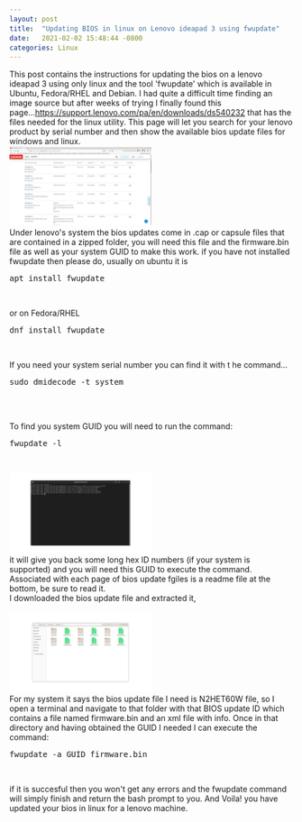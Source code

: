 ```yaml
---
layout: post
title:  "Updating BIOS in linux on Lenovo ideapad 3 using fwupdate"
date:   2021-02-02 15:48:44 -0800
categories: Linux
---
```

This post contains the instructions for updating the bios on a lenovo ideapad 3 using only linux and the tool 'fwupdate' which is available in Ubuntu, Fedora/RHEL and Debian.
I had quite a difficult time finding an image source but after weeks of trying I finally found this page...<a href="https://support.lenovo.com/pa/en/downloads/ds540232 ">https://support.lenovo.com/pa/en/downloads/ds540232 </a>that has the files 
needed for the linux utility. This page will let you search for your lenovo product by serial number and then show the available bios update files for windows and linux. <br>
<img src="/images/bio-page.png" width="50%" height="50%" alt=""><br>
Under lenovo's system the bios updates come in .cap or capsule files that are contained in a zipped folder, you will need this file and the firmware.bin file as well as your system GUID to make this work.
if you have not installed fwupdate then please do, usually on ubuntu it is <br>
<pre>apt install fwupdate</pre><br>
 or on Fedora/RHEL <br>
 <pre>dnf install fwupdate</pre><br clear="all">
 If you need your system serial number you can find it with t he command...
<pre>sudo dmidecode -t system</pre><br><br>
To find you system GUID you will need to run the command:
<pre>fwupdate -l</pre><br>
<img src="/images/fwupdate-command.png" width="50%" height="50%" alt=""><br clear="all">
it will give you back some long hex ID numbers (if your system is supported) and you will need this GUID to execute the command. Associated with each page of bios update fgiles is a readme file at the
bottom, be sure to read it. <br>
I downloaded the bios update file and extracted it, <br><br>
<img src="/images/bios.png" width="50%" height="50%" alt=""><br>
For my system it says the bios update file I need is N2HET60W file, so I open a terminal and navigate to that folder with that BIOS update ID which contains a file named firmware.bin and an xml file with info. Once in that
directory and having obtained the GUID I needed I can execute the command:
<pre>fwupdate -a GUID firmware.bin</pre><br>
if it is succesful then you won't get any errors and the fwupdate command will simply finish and return the bash prompt to you. And Voila! you have updated your bios in linux for a lenovo machine. 

 
